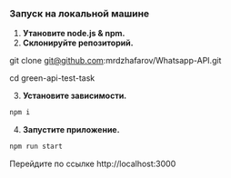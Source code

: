 ### Запуск на локальной машине

1. **Утановите node.js & npm.**
2. **Склонируйте репозиторий.**


git clone git@github.com:mrdzhafarov/Whatsapp-API.git

cd green-api-test-task

3. **Установите зависимости.**

```bash
npm i
```

4. **Запустите приложение.**

```bash
npm run start
```

Перейдите по ссылке http://localhost:3000
